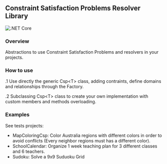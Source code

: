 Constraint Satisfaction Problems Resolver Library
---
![.NET Core](https://github.com/sandhaka/csp/workflows/.NET%20Core/badge.svg)

### Overview
Abstractions to use Constraint Satisfaction Problems and resolvers in your projects.

### How to use 
.1 Use directly the generic Csp\<T\> class, adding contraints, define domains and relationships through the Factory.

.2 Subclassing Csp\<T\> class to create your own implementation with custom members and methods overloading.

### Examples
See tests projects:
- MapColoringCsp: Color Australia regions with different colors in order to avoid conflicts (Every neighbor regions must has a different color).
- SchoolCalendar: Organize 1 week teaching plan for 3 different classes and 6 teachers.
- Sudoku: Solve a 9x9 Suduoku Grid
